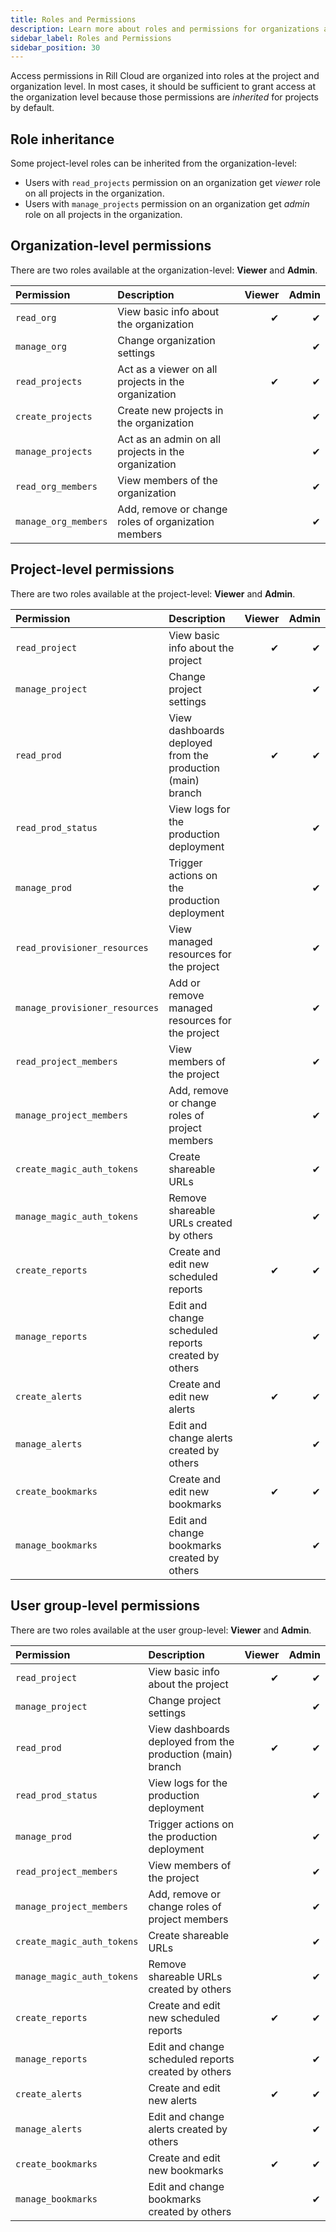 ```yaml
---
title: Roles and Permissions
description: Learn more about roles and permissions for organizations and projects in Rill Cloud
sidebar_label: Roles and Permissions
sidebar_position: 30
---
```


Access permissions in Rill Cloud are organized into roles at the project and organization level. In most cases, it should be sufficient to grant access at the organization level because those permissions are _inherited_ for projects by default. 

## Role inheritance

Some project-level roles can be inherited from the organization-level:

- Users with `read_projects` permission on an organization get *viewer* role on all projects in the organization.
- Users with `manage_projects` permission on an organization get *admin* role on all projects in the organization.

## Organization-level permissions

There are two roles available at the organization-level: **Viewer** and **Admin**.

| Permission           | Description                                         | Viewer | Admin |
| :------------------- | :-------------------------------------------------- | -----: | ----: |
| `read_org`           | View basic info about the organization              |      ✔ |     ✔ |
| `manage_org`         | Change organization settings                        |        |     ✔ |
| `read_projects`      | Act as a viewer on all projects in the organization |      ✔ |     ✔ |
| `create_projects`    | Create new projects in the organization             |        |     ✔ |
| `manage_projects`    | Act as an admin on all projects in the organization |        |     ✔ |
| `read_org_members`   | View members of the organization                    |        |     ✔ |
| `manage_org_members` | Add, remove or change roles of organization members |        |     ✔ |

## Project-level permissions

There are two roles available at the project-level: **Viewer** and **Admin**.

| Permission                     | Description                                                | Viewer | Admin |
| :----------------------------- | :--------------------------------------------------------- | -----: | ----: |
| `read_project`                 | View basic info about the project                          |      ✔ |     ✔ |
| `manage_project`               | Change project settings                                    |        |     ✔ |
| `read_prod`                    | View dashboards deployed from the production (main) branch |      ✔ |     ✔ |
| `read_prod_status`             | View logs for the production deployment                    |        |     ✔ |
| `manage_prod`                  | Trigger actions on the production deployment               |        |     ✔ |
| `read_provisioner_resources`   | View managed resources for the project                     |        |     ✔ |
| `manage_provisioner_resources` | Add or remove managed resources for the project            |        |     ✔ |
| `read_project_members`         | View members of the project                                |        |     ✔ |
| `manage_project_members`       | Add, remove or change roles of project members             |        |     ✔ |
| `create_magic_auth_tokens`     | Create shareable URLs                                      |        |     ✔ |
| `manage_magic_auth_tokens`     | Remove shareable URLs created by others                    |        |     ✔ |
| `create_reports`               | Create and edit new scheduled reports                      |      ✔ |     ✔ |
| `manage_reports`               | Edit and change scheduled reports created by others        |        |     ✔ |
| `create_alerts`                | Create and edit new alerts                                 |      ✔ |     ✔ |
| `manage_alerts`                | Edit and change alerts created by others                   |        |     ✔ |
| `create_bookmarks`             | Create and edit new bookmarks                              |      ✔ |     ✔ |
| `manage_bookmarks`             | Edit and change bookmarks created by others                |        |     ✔ |
<!--
| `read_dev`                 | View dashboards deployed from non-production branches      |        |     ✔ |
| `read_dev_status`          | View logs for non-production deployments                   |        |     ✔ |
| `manage_dev`               | Trigger actions on non-production deployments              |        |     ✔ |
 -->

## User group-level permissions

There are two roles available at the user group-level: **Viewer** and **Admin**.

| Permission                 | Description                                                | Viewer | Admin |
| :------------------------- | :--------------------------------------------------------- | -----: | ----: |
| `read_project`             | View basic info about the project                          |      ✔ |     ✔ |
| `manage_project`           | Change project settings                                    |        |     ✔ |
| `read_prod`                | View dashboards deployed from the production (main) branch |      ✔ |     ✔ |
| `read_prod_status`         | View logs for the production deployment                    |        |     ✔ |
| `manage_prod`              | Trigger actions on the production deployment               |        |     ✔ |
| `read_project_members`     | View members of the project                                |        |     ✔ |
| `manage_project_members`   | Add, remove or change roles of project members             |        |     ✔ |
| `create_magic_auth_tokens` | Create shareable URLs                                      |        |     ✔ |
| `manage_magic_auth_tokens` | Remove shareable URLs created by others                    |        |     ✔ |
| `create_reports`           | Create and edit new scheduled reports                      |      ✔ |     ✔ |
| `manage_reports`           | Edit and change scheduled reports created by others        |        |     ✔ |
| `create_alerts`            | Create and edit new alerts                                 |      ✔ |     ✔ |
| `manage_alerts`            | Edit and change alerts created by others                   |        |     ✔ |
| `create_bookmarks`         | Create and edit new bookmarks                              |      ✔ |     ✔ |
| `manage_bookmarks`         | Edit and change bookmarks created by others                |        |     ✔ |
<!--
| `read_dev`                 | View dashboards deployed from non-production branches      |        |     ✔ |
| `read_dev_status`          | View logs for non-production deployments                   |        |     ✔ |
| `manage_dev`               | Trigger actions on non-production deployments              |        |     ✔ |
 -->